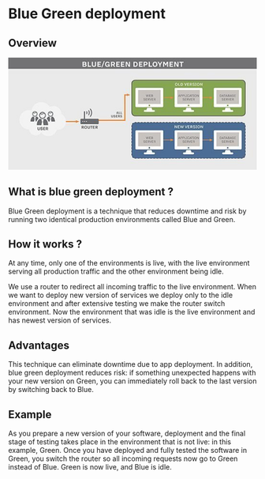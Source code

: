 # Blue Green deployment

## Overview

![Blue Green deployment](img/bluegreen_deployment.jpg)

## What is blue green deployment ?

Blue Green deployment is a technique that reduces downtime and risk by running two identical production environments called Blue and Green.

## How it works ?

At any time, only one of the environments is live, with the live environment serving all production traffic and the other environment being idle.

We use a router to redirect all incoming traffic to the live environment. When we want to deploy new version of services we deploy only to the idle environment and after extensive testing we make the router switch environment. Now the environment that was idle is the live environment and has newest version of services.

## Advantages

This technique can eliminate downtime due to app deployment. In addition, blue green deployment reduces risk: if something unexpected happens with your new version on Green, you can immediately roll back to the last version by switching back to Blue.

## Example

As you prepare a new version of your software, deployment and the final stage of testing takes place in the environment that is not live: in this example, Green. Once you have deployed and fully tested the software in Green, you switch the router so all incoming requests now go to Green instead of Blue. Green is now live, and Blue is idle.
